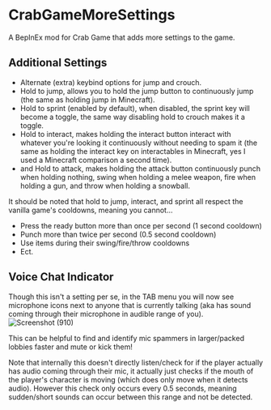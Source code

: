 # CrabGameMoreSettings
A BepInEx mod for Crab Game that adds more settings to the game.

## Additional Settings
- Alternate (extra) keybind options for jump and crouch.
- Hold to jump, allows you to hold the jump button to continuously jump (the same as holding jump in Minecraft).
- Hold to sprint (enabled by default), when disabled, the sprint key will become a toggle, the same way disabling hold to crouch makes it a toggle.
- Hold to interact, makes holding the interact button interact with whatever you're looking it continuously without needing to spam it (the same as holding the interact key on interactables in Minecraft, yes I used a Minecraft comparison a second time).
- and Hold to attack, makes holding the attack button continuously punch when holding nothing, swing when holding a melee weapon, fire when holding a gun, and throw when holding a snowball.

It should be noted that hold to jump, interact, and sprint all respect the vanilla game's cooldowns, meaning you cannot...
-  Press the ready button more than once per second (1 second cooldown)
-  Punch more than twice per second (0.5 second cooldown)
-  Use items during their swing/fire/throw cooldowns
-  Ect.

## Voice Chat Indicator
Though this isn't a setting per se, in the TAB menu you will now see microphone icons next to anyone that is currently talking (aka has sound coming through their microphone in audible range of you).
![Screenshot (910)](https://github.com/user-attachments/assets/21041e66-c273-4c0f-bbaf-0976dcf918a0)

This can be helpful to find and identify mic spammers in larger/packed lobbies faster and mute or kick them!

Note that internally this doesn't directly listen/check for if the player actually has audio coming through their mic, it actually just checks if the mouth of the player's character is moving (which does only move when it detects audio).
However this check only occurs every 0.5 seconds, meaning sudden/short sounds can occur between this range and not be detected.
